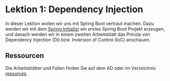 # Lektion 1: Dependency Injection
In dieser Lektion wollen wir uns mit Spring Boot vertraut machen. Dazu werden wir mit dem [Spring Initializr](https://start.spring.io/) ein erstes Spring Boot Projekt erzeugen, und danach werden wir in einem zweiten Arbeitsblatt das Prinzip von Dependency Injection (DI) bzw. Inversion of Control (IoC) anschauen.

## Ressourcen
Die Arbeitsblätter und Folien finden Sie auf dem AD oder im Verzeichnis [resources](resources).

